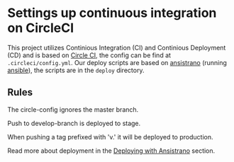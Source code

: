 # Settings up continuous integration on CircleCI

This project utilizes Continious Integration (CI) and Continious Deployment (CD) and is based on [Circle CI](https://circleci.com), the config can be find at `.circleci/config.yml`. Our deploy scripts are based on [ansistrano](https://github.com/ansistrano) (running [ansible](https://github.com/ansible/ansible)), the scripts are in the `deploy` directory.

## Rules

The circle-config ignores the master branch.

Push to develop-branch is deployed to stage.

When pushing a tag prefixed with 'v.' it will be deployed to production. 

Read more about deployment in the [Deploying with Ansistrano](https://github.com/Frojd/Wagtail-Boilerplate/blob/master/docs/deployment.md) section.
